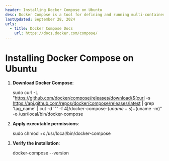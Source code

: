 ```yaml
---
header: Installing Docker Compose on Ubuntu
desc: Docker Compose is a tool for defining and running multi-container Docker applications using a simple YAML file.
lastUpdated: September 28, 2024
urls:
  - title: Docker Compose Docs
    url: https://docs.docker.com/compose/
---
```


# Installing Docker Compose on Ubuntu

1. **Download Docker Compose**:
   
   sudo curl -L "https://github.com/docker/compose/releases/download/$(curl -s https://api.github.com/repos/docker/compose/releases/latest | grep 'tag_name' | cut -d '\"' -f 4)/docker-compose-$(uname -s)-$(uname -m)" -o /usr/local/bin/docker-compose

2. **Apply executable permissions**:
   
   sudo chmod +x /usr/local/bin/docker-compose

3. **Verify the installation**:
   
   docker-compose --version
